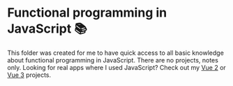 # Functional programming in JavaScript :books:
This folder was created for me to have quick access to all basic knowledge about functional programming in JavaScript. There are no projects, notes only. Looking for real apps where I used JavaScript? Check out my [Vue 2](https://github.com/mikolajborowski/vue2) or [Vue 3](https://github.com/mikolajborowski/vue3) projects.
